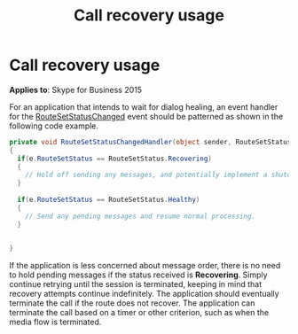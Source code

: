 ﻿---
title: Call recovery usage
TOCTitle: Call recovery usage
ms:assetid: 6891b977-0949-411a-8525-52414753d7d5
ms:mtpsurl: https://msdn.microsoft.com/en-us/library/Dn466066(v=office.16)
ms:contentKeyID: 65240006
ms.date: 07/27/2015
mtps_version: v=office.16
dev_langs:
- csharp
---

# Call recovery usage


**Applies to**: Skype for Business 2015

For an application that intends to wait for dialog healing, an event handler for the [RouteSetStatusChanged](https://msdn.microsoft.com/en-us/library/hh382697\(v=office.16\)) event should be patterned as shown in the following code example.

``` csharp
private void RouteSetStatusChangedHandler(object sender, RouteSetStatusChangedEventArgs e)
{
  if(e.RouteSetStatus == RouteSetStatus.Recovering)
  {
    // Hold off sending any messages, and potentially implement a shutdown timer (to ensure that calls eventually terminate).
  }
  
  if(e.RouteSetStatus == RouteSetStatus.Healthy)
  {
    // Send any pending messages and resume normal processing.
  }
  

}
```

If the application is less concerned about message order, there is no need to hold pending messages if the status received is **Recovering**. Simply continue retrying until the session is terminated, keeping in mind that recovery attempts continue indefinitely. The application should eventually terminate the call if the route does not recover. The application can terminate the call based on a timer or other criterion, such as when the media flow is terminated.

